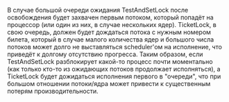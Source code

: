 В случае большой очереди ожидания TestAndSetLock после освобождения будет
захвачен первым потоком, который попадёт на процессор (или один из них, в случае
нескольких ядер). TicketLock, в свою очередь, должен будет дождаться потока с
нужным номером билета, который в случае малого количества ядер и большого числа
потоков может долго не выставляться scheduler'ом на исполнение, что приведёт к
долгому отсутствию прогресса. Таким образом, если TestAndSetLock разблокирует
какой-то процесс почти моментально (как только кто-то из ожидающих потоков
продолжает исполняться), а TicketLock будет дожидаться исполнения первого в
"очереди", что при большом отношении потоки/ядра может привести к существенным
потерям производительности.
